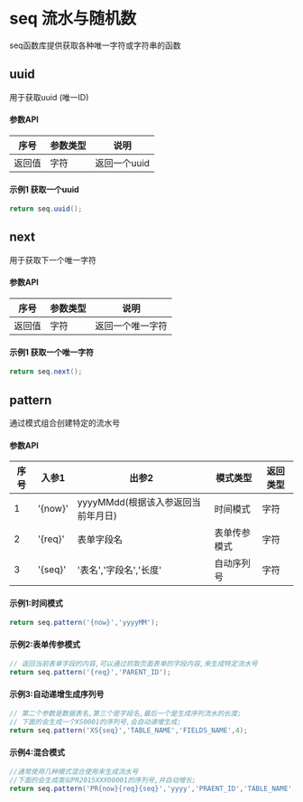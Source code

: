 # seq 流水与随机数
seq函数库提供获取各种唯一字符或字符串的函数
## uuid
用于获取uuid  (唯一ID)
#### 参数API
|  序号  | 参数类型 |     说明     |
|:------:|----------|:------------:|
| 返回值 |   字符   | 返回一个uuid |

#### 示例1 获取一个uuid

```groovy
return seq.uuid();
```
## next
用于获取下一个唯一字符
#### 参数API
|  序号  | 参数类型 |     说明     |
|:------:|----------|:------------:|
| 返回值 |   字符   | 返回一个唯一字符 |

#### 示例1 获取一个唯一字符

```groovy
return seq.next();
```

## pattern 
通过模式组合创建特定的流水号
#### 参数API

| 序号 | 入参1   | 出参2                              | 模式类型     | 返回类型 |
|------|---------|------------------------------------|--------------|----------|
|   1  | '{now}' | yyyyMMdd(根据该入参返回当前年月日) |   时间模式   |   字符   |
|   2  | '{req}' |             表单字段名             | 表单传参模式 |   字符   |
|   3  | '{seq}' |       '表名','字段名','长度'       |  自动序列号  |   字符   |
#### 示例1:时间模式

```groovy
return seq.pattern('{now}','yyyyMM');
```
#### 示例2:表单传参模式

```groovy
// 返回当前表单字段的内容,可以通过抓取页面表单的字段内容,来生成特定流水号
return seq.pattern('{req}','PARENT_ID');
```
#### 示例3:自动递增生成序列号

```groovy
// 第二个参数是数据表名,第三个是字段名,最后一个是生成序列流水的长度;
// 下面的会生成一个XS0001的序列号,会自动递增生成;
return seq.pattern('XS{seq}','TABLE_NAME','FIELDS_NAME',4);
```
#### 示例4:混合模式

```groovy
//通常使用几种模式混合使用来生成流水号
//下面的会生成类似PR2015XXX00001的序列号,并自动增长;
return seq.pattern('PR{now}{req}{seq}','yyyy','PRAENT_ID','TABLE_NAME','FIELDS_NAME',5);
```
